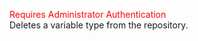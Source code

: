 <span style="color:red">Requires Administrator Authentication</span>  
Deletes a variable type from the repository.
